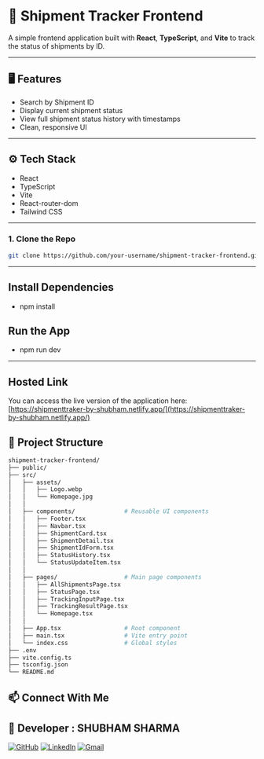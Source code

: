 # 🚚 Shipment Tracker Frontend

A simple frontend application built with **React**, **TypeScript**, and **Vite** to track the status of shipments by ID.

---

## 🖥️ Features

- Search by Shipment ID
- Display current shipment status
- View full shipment status history with timestamps
- Clean, responsive UI

---

## ⚙️ Tech Stack

- React
- TypeScript
- Vite
- React-router-dom
- Tailwind CSS 

---



### 1. Clone the Repo

```bash
git clone https://github.com/your-username/shipment-tracker-frontend.git
```
---
## Install Dependencies
 - npm install
## Run the App
 - npm run dev
---
## Hosted Link

You can access the live version of the application here:  
[https://shipmenttraker-by-shubham.netlify.app/](https://shipmenttraker-by-shubham.netlify.app/)
## 📂 Project Structure
```bash
shipment-tracker-frontend/
├── public/
├── src/
│   ├── assets/                   
│   │   ├── Logo.webp
│   │   └── Homepage.jpg
│   │
│   ├── components/              # Reusable UI components
│   │   ├── Footer.tsx
│   │   ├── Navbar.tsx
│   │   ├── ShipmentCard.tsx
│   │   ├── ShipmentDetail.tsx
│   │   ├── ShipmentIdForm.tsx
│   │   ├── StatusHistory.tsx
│   │   └── StatusUpdateItem.tsx
│   │
│   ├── pages/                   # Main page components
│   │   ├── AllShipmentsPage.tsx
│   │   ├── StatusPage.tsx
│   │   ├── TrackingInputPage.tsx
│   │   ├── TrackingResultPage.tsx
│   │   └── Homepage.tsx
│   │
│   ├── App.tsx                  # Root component
│   ├── main.tsx                 # Vite entry point
│   └── index.css                # Global styles
├── .env
├── vite.config.ts
├── tsconfig.json
└── README.md
```


## 📫 Connect With Me
 ## 👤 Developer : SHUBHAM SHARMA
 
[![GitHub](https://img.shields.io/badge/GitHub-181717?style=for-the-badge&logo=github&logoColor=white)](https://github.com/Shubhamsharma2002)  [![LinkedIn](https://img.shields.io/badge/LinkedIn-0A66C2?style=for-the-badge&logo=linkedin&logoColor=white)](https://www.linkedin.com/in/shubhamsharma2026/)   [![Gmail](https://img.shields.io/badge/Gmail-D14836?style=for-the-badge&logo=gmail&logoColor=white)](mailto:shubhamjii2002@gmail.com)

